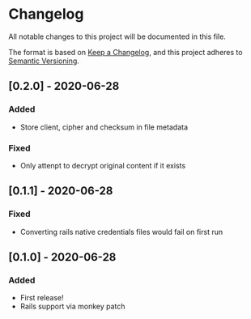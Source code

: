 # Changelog

All notable changes to this project will be documented in this file.

The format is based on [Keep a Changelog](https://keepachangelog.com/en/1.0.0/),
and this project adheres to [Semantic Versioning](https://semver.org/spec/v2.0.0.html).



## [0.2.0] - 2020-06-28

### Added

- Store client, cipher and checksum in file metadata

### Fixed

- Only attenpt to decrypt original content if it exists



## [0.1.1] - 2020-06-28

### Fixed

- Converting rails native credentials files would fail on first run



## [0.1.0] - 2020-06-28

### Added

- First release!
- Rails support via monkey patch
